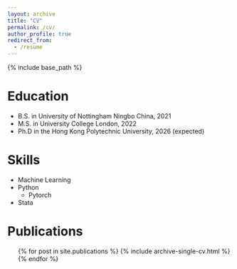 ```yaml
---
layout: archive
title: "CV"
permalink: /cv/
author_profile: true
redirect_from:
  - /resume
---
```


{% include base_path %}

Education
======
* B.S. in University of Nottingham Ningbo China, 2021
* M.S. in University College London, 2022
* Ph.D in the Hong Kong Polytechnic University, 2026 (expected)
  
Skills
======
* Machine Learning
* Python
  * Pytorch
* Stata

Publications
======
  <ul>{% for post in site.publications %}
    {% include archive-single-cv.html %}
  {% endfor %}</ul>
  
